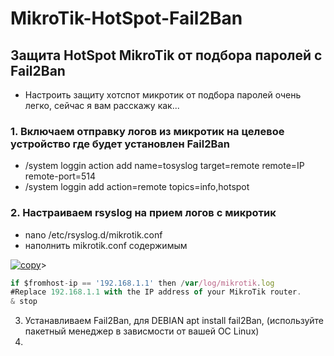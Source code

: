# MikroTik-HotSpot-Fail2Ban

## Защита HotSpot MikroTik от подбора паролей с Fail2Ban
- Настроить защиту хотспот микротик от подбора паролей очень легко, сейчас я вам расскажу как...

### 1. Включаем отправку логов из микротик на целевое устройство где будет установлен Fail2Ban
  * /system loggin action add name=tosyslog target=remote remote=IP remote-port=514
  * /system loggin add action=remote topics=info,hotspot
### 2. Настраиваем rsyslog на прием логов с микротик
  * nano /etc/rsyslog.d/mikrotik.conf
  * наполнить mikrotik.conf содержимым

[![copy](https://cdn.jsdelivr.net/gh/lalit2005/copii@master/assets/copy.svg)](https://copii.vercel.app/?ct=Hello%20Copii%20!!&tm=blk&lg=https://avatars.githubusercontent.com/u/69138026?s=60&v=4)>
```js
if $fromhost-ip == '192.168.1.1' then /var/log/mikrotik.log
#Replace 192.168.1.1 with the IP address of your MikroTik router.
& stop
```
3. Устанавливаем Fail2Ban, для DEBIAN apt install fail2Ban, (используйте пакетный менеджер в зависмости от вашей ОС Linux)
4.
